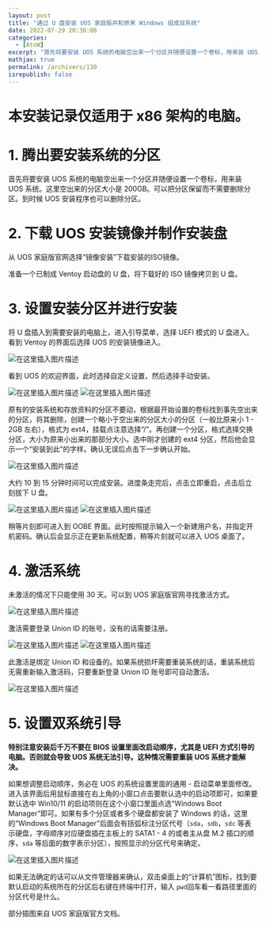 ```yaml
---
layout: post
title: "通过 U 盘安装 UOS 家庭版并和原来 Windows 组成双系统"
date: 2022-07-29 20:30:00
categories: 
  - [AtoW]
excerpt: "首先将要安装 UOS 系统的电脑空出来一个分区并随便设置一个卷标，用来装 UOS 系统。这里空出来的分区大小是 200GB。可以把分区保留而不需要删除分区。到时候 UOS 安装程序也可以删除分区。"
mathjax: true
permalink: /archivers/130
isrepublish: false
---
```


# 本安装记录仅适用于 x86 架构的电脑。
# 1. 腾出要安装系统的分区

首先将要安装 UOS 系统的电脑空出来一个分区并随便设置一个卷标，用来装 UOS 系统。这里空出来的分区大小是 200GB。可以把分区保留而不需要删除分区。到时候 UOS 安装程序也可以删除分区。

# 2. 下载 UOS 安装镜像并制作安装盘

从 UOS 家庭版官网选择“镜像安装”下载安装的ISO镜像。

准备一个已制成 Ventoy 启动盘的 U 盘，将下载好的 ISO 镜像拷贝到 U 盘。

# 3. 设置安装分区并进行安装

将 U 盘插入到需要安装的电脑上，进入引导菜单，选择 UEFI 模式的 U 盘进入。看到 Ventoy 的界面后选择 UOS 的安装镜像进入。

![在这里插入图片描述](https://pic1.xuehuaimg.com/proxy/https://img-blog.csdnimg.cn/ae68968ef51b43d6ac1cc416e8f8f07d.jpeg)


看到 UOS 的欢迎界面，此时选择自定义设置，然后选择手动安装。

![在这里插入图片描述](https://pic1.xuehuaimg.com/proxy/https://img-blog.csdnimg.cn/4bfaa1b45c2147da923193c7df09905d.png)
![在这里插入图片描述](https://pic1.xuehuaimg.com/proxy/https://img-blog.csdnimg.cn/7d07735a523145188f726d66892e12ca.png)


原有的安装系统和存放资料的分区不要动，根据最开始设置的卷标找到事先空出来的分区，将其删除，创建一个略小于空出来的分区大小的分区（一般比原来小 1 - 2GB 左右），格式为 ext4，挂载点注意选择“/”。再创建一个分区，格式选择交换分区，大小为原来小出来的那部分大小。选中刚才创建的 ext4 分区，然后他会显示一个“安装到此”的字样。确认无误后点击下一步确认开始。

![在这里插入图片描述](https://pic1.xuehuaimg.com/proxy/https://img-blog.csdnimg.cn/b22a296a3ff347feba918c8daaaff9b3.png)


大约 10 到 15 分钟时间可以完成安装。进度条走完后，点击立即重启，点击后立刻拔下 U 盘。

![在这里插入图片描述](https://pic1.xuehuaimg.com/proxy/https://img-blog.csdnimg.cn/359a4752597446bc8d1df09e3be3d86a.png)
![在这里插入图片描述](https://pic1.xuehuaimg.com/proxy/https://img-blog.csdnimg.cn/eada7e130bba42429adc137ee83c4620.png)


稍等片刻即可进入到 OOBE 界面。此时按照提示输入一个新建用户名，并指定开机密码。确认后会显示正在更新系统配置，稍等片刻就可以进入 UOS 桌面了。

# 4. 激活系统

未激活的情况下只能使用 30 天。可以到 UOS 家庭版官网寻找激活方式。

![在这里插入图片描述](https://pic1.xuehuaimg.com/proxy/https://img-blog.csdnimg.cn/d8172bd72f8e4b4b94b4b1c5ddbb2768.png)

激活需要登录 Union ID 的账号，没有的话需要注册。

![在这里插入图片描述](https://pic1.xuehuaimg.com/proxy/https://img-blog.csdnimg.cn/fe88364197e844fe88b9f721ce51a54a.png)
![在这里插入图片描述](https://pic1.xuehuaimg.com/proxy/https://img-blog.csdnimg.cn/98e010e05f974de18851f1e676c4d6df.png)


此激活是绑定 Union ID 和设备的。如果系统损坏需要重装系统的话，重装系统后无需重新输入激活码，只要重新登录 Union ID 账号即可自动激活。

![在这里插入图片描述](https://pic1.xuehuaimg.com/proxy/https://img-blog.csdnimg.cn/0722e9130ef542268ab7c1991cde809c.png)


# 5. 设置双系统引导

**特别注意安装后千万不要在 BIOS 设置里面改启动顺序，尤其是 UEFI 方式引导的电脑。否则就会导致 UOS 系统无法引导。这种情况需要重装 UOS 系统才能解决。**

如果想调整启动顺序，务必在 UOS 的系统设置里面的通用 - 启动菜单里面修改。进入该界面后用鼠标直接在右上角的小窗口点击要默认选中的启动项即可，如果要默认选中 Win10/11 的启动项则在这个小窗口里面点选“Windows Boot Manager”即可。如果有多个分区或者多个硬盘都安装了 Windows 的话，这里的“Windows Boot Manager”后面会有括弧标注分区代号（`sda`，`sdb`，`sdc` 等表示硬盘，字母顺序对应硬盘插在主板上的 SATA1 - 4 的或者主从盘 M.2 插口的顺序，`sda` 等后面的数字表示分区），按照显示的分区代号来确定。

![在这里插入图片描述](https://pic1.xuehuaimg.com/proxy/https://img-blog.csdnimg.cn/a1e3713fbf0c4f5ca213e318b71f42c8.png)


如果无法确定的话可以从文件管理器来确认，双击桌面上的“计算机”图标，找到要默认启动的系统所在的分区后右键在终端中打开，输入 `pwd`回车看一看路径里面的分区代号是什么。

部分插图来自 UOS 家庭版官方文档。
